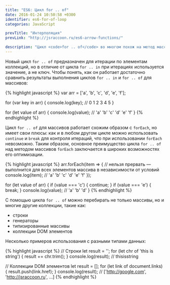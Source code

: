 ```yaml
---
title: "ES6: Цикл for .. of"
date: 2016-01-24 10:50:58 +0300
identifier: es6-for-of-loop
categories: JavaScript

prevTitle: "Интерполяция"
prevLink: "http://jsraccoon.ru/es6-arrow-functions/"

description: "Цикл <code>for .. of</code> во многом похож на метод массивов <code>forEach</code>, но имеет ряд преимуществ над ним. С появлением нового вида циклов отпадает необходимость использовать конструкцию <code>[].forEach.call(elements, function(){})</code> для итераций по коллекции DOM элементов."
---
```


Новый цикл `for .. of` предназначен для итерации по элементам коллекций, но в отличие от цикла `for .. in` при итерациях используется значение, а не ключ. Чтобы понять, как он работает достаточно сравнить результаты выполнения циклов `for .. in` и `for .. of` для массивов:

{% highlight javascript %}
var arr = ['a', 'b', 'c', 'd', 'e', 'f'];

for (var key in arr) {
  console.log(key); // 0 1 2 3 4 5
}

for (let value of arr) {
  console.log(value); // 'a' 'b' 'c' 'd' 'e' 'f'
}
{% endhighlight %}

Цикл `for .. of` для массивов работает схожим образом с `forEach`, но имеет свои плюсы: как и в любом другом цикле можно использовать `continue` и `break` для контроля итераций, что при использовании `forEach` невозможно. Таким образом, основное преимущество цикла `for .. of` над методом массивов `forEach` заключается в широких возможностях его оптимизации.

{% highlight javascript %}
arr.forEach(item => {
  // нельзя прервать — выполнится для всех элементов массива в независимости от условий
	console.log(item); // 'a' 'b' 'c' 'd' 'e' 'f'
});

for (let value of arr) {
  if (value === 'c') { continue; }
  if (value === 'e') { break; }
  console.log(value); // 'a' 'b' 'd'
}
{% endhighlight %}

С помощью цикла `for .. of` можно перебирать не только массивы, но и многие другие коллекции, такие как:

* строки
* генераторы
* типизированные массивы
* коллекции DOM элементов

Несколько примеров использования с разными типами данных:

{% highlight javascript %}
// Строки
let result = '';
for (let chr of 'this is string') {
  result += chr.trim();
}
console.log(result); // thisisstring

// Коллекции DOM элементов
let result = [];
for (let link of document.links) {
  result.push(link.href);
}
console.log(result); // ['http://google.com', 'http://jsraccoon.ru', ...]
{% endhighlight %}